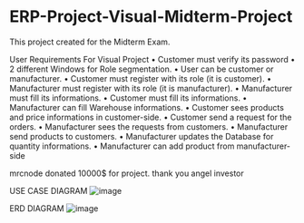 # ERP-Project-Visual-Midterm-Project

This project created for the Midterm Exam.



User Requirements For Visual Project
•	Customer must verify its password
•	2 different Windows  for Role segmentation. 
•	User can be customer or manufacturer. 
•	Customer must register with its role (it is customer).
•	Manufacturer must register with its role (it is manufacturer).
•	Manufacturer must fill its informations.
•	Customer must fill its informations.
•	Manufacturer can fill Warehouse informations.
•	Customer sees  products and price informations in customer-side.
•	Customer send a request for the orders.
•	Manufacturer sees the requests from customers.
•	Manufacturer send  products to customers.
•	Manufacturer updates the Database for quantity informations.
•	Manufacturer can add product from manufacturer-side

mrcnode donated 10000$ for project. thank you angel investor








USE CASE DIAGRAM
![image](https://user-images.githubusercontent.com/57002551/235094611-7adf26cf-0f51-47ae-9f58-b11d03afdd89.png)


ERD DIAGRAM
![image](https://user-images.githubusercontent.com/57002551/235125594-8398078a-fe8e-4a42-a8d9-eb75b40a186a.png)
